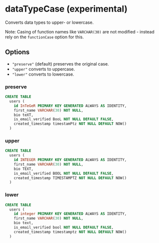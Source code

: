 # dataTypeCase (experimental)

Converts data types to upper- or lowercase.

Note: Casing of function names like `VARCHAR(30)` are not modified - instead rely on the `functionCase` option for this.

## Options

- `"preserve"` (default) preserves the original case.
- `"upper"` converts to uppercase.
- `"lower"` converts to lowercase.

### preserve

```sql
CREATE TABLE
  users (
    id InTeGeR PRIMARY KEY GENERATED ALWAYS AS IDENTITY,
    first_name VARCHAR(30) NOT NULL,
    bio teXT,
    is_email_verified BooL NOT NULL DEFAULT FALSE,
    created_timestamp timestamPtz NOT NULL DEFAULT NOW()
  )
```

### upper

```sql
CREATE TABLE
  users (
    id INTEGER PRIMARY KEY GENERATED ALWAYS AS IDENTITY,
    first_name VARCHAR(30) NOT NULL,
    bio TEXT,
    is_email_verified BOOL NOT NULL DEFAULT FALSE,
    created_timestamp TIMESTAMPTZ NOT NULL DEFAULT NOW()
  )
```

### lower

```sql
CREATE TABLE
  users (
    id integer PRIMARY KEY GENERATED ALWAYS AS IDENTITY,
    first_name VARCHAR(30) NOT NULL,
    bio text,
    is_email_verified bool NOT NULL DEFAULT FALSE,
    created_timestamp timestamptz NOT NULL DEFAULT NOW()
  )
```
